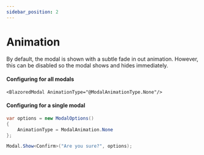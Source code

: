 ```yaml
---
sidebar_position: 2
---
```


# Animation
By default, the modal is shown with a subtle fade in out animation. However, this can be disabled so the modal shows and hides immediately.

#### Configuring for all modals
```razor
<BlazoredModal AnimationType="@ModalAnimationType.None"/>
```


#### Configuring for a single modal
```csharp
var options = new ModalOptions() 
{ 
    AnimationType = ModalAnimation.None 
};

Modal.Show<Confirm>("Are you sure?", options);
```